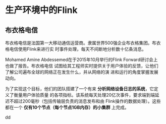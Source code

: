 生产环境中的Flink
================================================================================
## 布衣格电信
布衣格电信是法国第一大移动通信运营商。隶属世界500强企业布衣格集团。布衣格电信使用Flink来进行实
时事件处理，每天不间断地分析数十亿条消息。

Mohamed Amine Abdessemed在于2015年10月举行的Flink Forward研讨会上也做了报告。布衣格电信
试图给其工程师实时提供关于用户体验的反馈，让他们了解公司遍布全球的网络正在发生什么，并从网络的演
进和运行的角度掌握发展动向。

为了实现这个目标，他们的团队搭建了一个有来 **分析网络设备日志的系统**，它定义了衡量用户体验质量
的各项指标。该系统每天处理20亿次事件，要求端到端延迟不超过200毫秒（包括传输层负责的消息发布和由
Flink操作的数据处理）。这些都在一个 **仅有10个节点（每个节点1GB内存）的小集群** 上完成。



































dd

